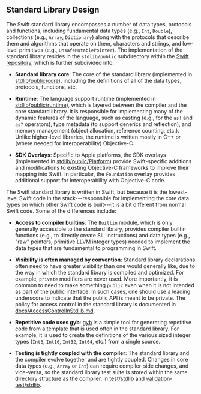## Standard Library Design

The Swift standard library encompasses a number of data types,
protocols and functions, including fundamental data types (e.g.,
`Int`, `Double`), collections (e.g., `Array`, `Dictionary`) along with
the protocols that describe them and algorithms that operate on them,
characters and strings, and low-level primitives (e.g.,
`UnsafeMutablePointer`). The implementation of the standard library
resides in the `stdlib/public` subdirectory within the [Swift
repository][swift-repo], which is further subdivided into:

* **Standard library core**: The core of the standard library (implemented in [stdlib/public/core](https://github.com/swiftlang/swift/tree/main/stdlib/public/core)), including the definitions of all of the data types, protocols, functions, etc.

* **Runtime**: The language support runtime (implemented in [stdlib/public/runtime](https://github.com/swiftlang/swift/tree/main/stdlib/public/runtime)), which is layered between the compiler and the core standard library. It is responsible for implementing many of the dynamic features of the language, such as casting (e.g., for the `as!` and `as?` operators), type metadata (to support generics and reflection), and memory management (object allocation, reference counting, etc.). Unlike higher-level libraries, the runtime is written mostly in C++ or (where needed for interoperability) Objective-C.

* **SDK Overlays**: Specific to Apple platforms, the SDK overlays (implemented in [stdlib/public/Platform](https://github.com/swiftlang/swift/tree/main/stdlib/public/Platform)) provide Swift-specific additions and modifications to existing Objective-C frameworks to improve their mapping into Swift. In particular, the `Foundation` overlay provides additional support for interoperability with Objective-C code.

The Swift standard library is written in Swift, but because it is the lowest-level Swift code in the stack---responsible for implementing the core data types on which other Swift code is built---it is a bit different from normal Swift code. Some of the differences include:

* **Access to compiler builtins**: The `Builtin` module, which is only generally accessible to the standard library, provides compiler builtin functions (e.g., to directly create SIL instructions) and data types (e.g., "raw" pointers, primitive LLVM integer types) needed to implement the data types that are fundamental to programming in Swift.

* **Visibility is often managed by convention**: Standard library declarations often need to have greater visibility than one would generally like, due to the way in which the standard library is compiled and optimized. For example, `private` modifiers are never used. More importantly, it is common to need to make something `public` even when it is not intended as part of the public interface. In such cases, one should use a leading underscore to indicate that the public API is meant to be private. The policy for access control in the standard library is documented in [docs/AccessControlInStdlib.md](https://github.com/swiftlang/swift/blob/main/docs/AccessControlInStdlib.md).

* **Repetitive code uses gyb**: [gyb](https://github.com/swiftlang/swift/blob/main/utils/gyb.py) is a simple tool for generating repetitive code from a template that is used often in the standard library. For example, it is used to create the definitions of the various sized integer types (`Int8`, `Int16`, `Int32`, `Int64`, etc.) from a single source.

* **Testing is tightly coupled with the compiler**: The standard library and the compiler evolve together and are tightly coupled. Changes in core data types (e.g., `Array` or `Int`) can require compiler-side changes, and vice-versa, so the standard library test suite is stored within the same directory structure as the compiler, in [test/stdlib](https://github.com/swiftlang/swift/tree/main/test/stdlib) and [validation-test/stdlib](https://github.com/swiftlang/swift/tree/main/validation-test/stdlib).

[swift-repo]: https://github.com/swiftlang/swift "Swift repository"
